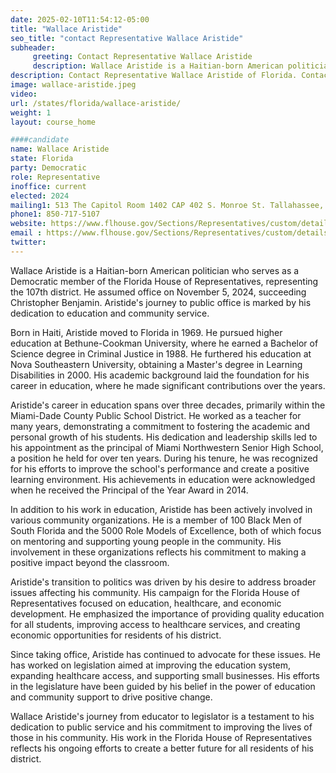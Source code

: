 ```yaml
---
date: 2025-02-10T11:54:12-05:00
title: "Wallace Aristide"
seo_title: "contact Representative Wallace Aristide"
subheader:
     greeting: Contact Representative Wallace Aristide
     description: Wallace Aristide is a Haitian-born American politician who serves as a Democratic member of the Florida House of Representatives, representing the 107th district. He assumed office on November 5, 2024, succeeding Christopher Benjamin.
description: Contact Representative Wallace Aristide of Florida. Contact information for Wallace Aristide includes email address, phone number, and mailing address.
image: wallace-aristide.jpeg
video:
url: /states/florida/wallace-aristide/
weight: 1
layout: course_home

####candidate
name: Wallace Aristide
state: Florida
party: Democratic
role: Representative
inoffice: current
elected: 2024
mailing1: 513 The Capitol Room 1402 CAP 402 S. Monroe St. Tallahassee, FL 32399-1300
phone1: 850-717-5107
website: https://www.flhouse.gov/Sections/Representatives/custom/details.aspx?MemberId=4928&LegislativeTermId=91/
email : https://www.flhouse.gov/Sections/Representatives/custom/details.aspx?MemberId=4928&LegislativeTermId=91/
twitter: 
---
```

Wallace Aristide is a Haitian-born American politician who serves as a Democratic member of the Florida House of Representatives, representing the 107th district. He assumed office on November 5, 2024, succeeding Christopher Benjamin. Aristide's journey to public office is marked by his dedication to education and community service.

Born in Haiti, Aristide moved to Florida in 1969. He pursued higher education at Bethune-Cookman University, where he earned a Bachelor of Science degree in Criminal Justice in 1988. He furthered his education at Nova Southeastern University, obtaining a Master's degree in Learning Disabilities in 2000. His academic background laid the foundation for his career in education, where he made significant contributions over the years.

Aristide's career in education spans over three decades, primarily within the Miami-Dade County Public School District. He worked as a teacher for many years, demonstrating a commitment to fostering the academic and personal growth of his students. His dedication and leadership skills led to his appointment as the principal of Miami Northwestern Senior High School, a position he held for over ten years. During his tenure, he was recognized for his efforts to improve the school's performance and create a positive learning environment. His achievements in education were acknowledged when he received the Principal of the Year Award in 2014.

In addition to his work in education, Aristide has been actively involved in various community organizations. He is a member of 100 Black Men of South Florida and the 5000 Role Models of Excellence, both of which focus on mentoring and supporting young people in the community. His involvement in these organizations reflects his commitment to making a positive impact beyond the classroom.

Aristide's transition to politics was driven by his desire to address broader issues affecting his community. His campaign for the Florida House of Representatives focused on education, healthcare, and economic development. He emphasized the importance of providing quality education for all students, improving access to healthcare services, and creating economic opportunities for residents of his district.

Since taking office, Aristide has continued to advocate for these issues. He has worked on legislation aimed at improving the education system, expanding healthcare access, and supporting small businesses. His efforts in the legislature have been guided by his belief in the power of education and community support to drive positive change.

Wallace Aristide's journey from educator to legislator is a testament to his dedication to public service and his commitment to improving the lives of those in his community. His work in the Florida House of Representatives reflects his ongoing efforts to create a better future for all residents of his district.
